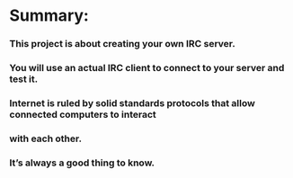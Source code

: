 # Summary:
### This project is about creating your own IRC server.
### You will use an actual IRC client to connect to your server and test it.
### Internet is ruled by solid standards protocols that allow connected computers to interact
### with each other.
### It’s always a good thing to know.